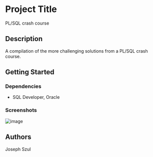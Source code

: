 # Project Title

PL/SQL crash course

## Description

A compilation of the more challenging solutions from a PL/SQL crash course. 
## Getting Started

### Dependencies

* SQL Developer, Oracle 

### Screenshots

![image](https://user-images.githubusercontent.com/27320490/61598772-d58b9300-abe7-11e9-8359-7219eff95e01.png)



## Authors


Joseph Szul 
